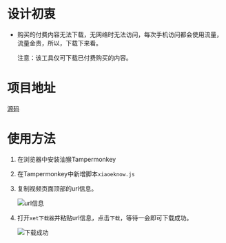 # 设计初衷

- 购买的付费内容无法下载，无网络时无法访问，每次手机访问都会使用流量，流量金贵，所以，下载下来看。

  注意：该工具仅可下载已付费购买的内容。

# 项目地址

[源码](https://github.com/xxNull-lsk/video_downloder)

# 使用方法

1. 在浏览器中安装油猴Tampermonkey

2. 在Tampermonkey中新增脚本`xiaoeknow.js`

4. 复制视频页面顶部的url信息。

   ![url信息](readme.assets/1.png)

5. 打开`xet下载器`并粘贴url信息，点击`下载`，等待一会即可下载成功。

   ![下载成功](readme.assets/2.PNG)
